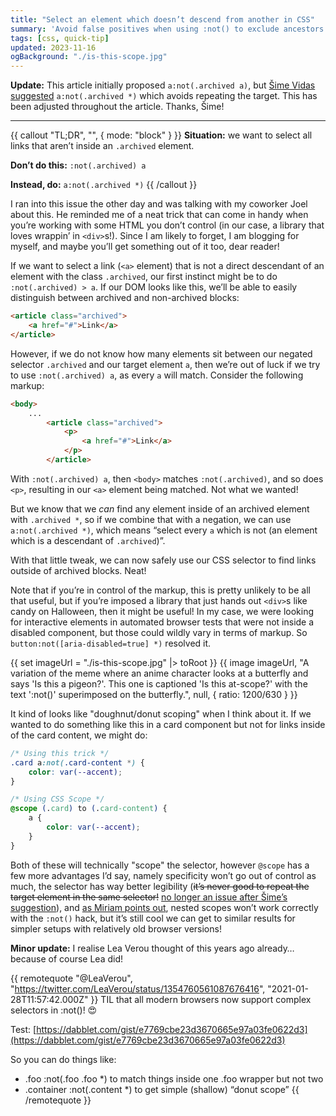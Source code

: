```yaml
---
title: "Select an element which doesn’t descend from another in CSS"
summary: 'Avoid false positives when using :not() to exclude ancestors from a scope.'
tags: [css, quick-tip]
updated: 2023-11-16
ogBackground: "./is-this-scope.jpg"
---
```


**Update:** This article initially proposed `a:not(.archived a)`, but [Šime Vidas suggested](https://mastodon.social/@simevidas/111294439227937167) `a:not(.archived *)` which avoids repeating the target. This has been adjusted throughout the article. Thanks, Šime!

<hr>

{{ callout "TL;DR", "", { mode: "block" } }}
**Situation:** we want to select all links that aren’t inside an `.archived` element.

**Don’t do this:** `:not(.archived) a`

**Instead, do:** `a:not(.archived *)`
{{ /callout }}

I ran into this issue the other day and was talking with my coworker Joel about this. He reminded me of a neat trick that can come in handy when you’re working with some HTML you don’t control (in our case, a library that loves wrappin’ in `<div>`s!). Since I am likely to forget, I am blogging for myself, and maybe you’ll get something out of it too, dear reader!

If we want to select a link (`<a>` element) that is not a direct descendant of an element with the class `.archived`, our first instinct might be to do `:not(.archived) > a`. If our DOM looks like this, we’ll be able to easily distinguish between archived and non-archived blocks:

```html
<article class="archived">
	<a href="#">Link</a>
</article>
```

However, if we do not know how many elements sit between our negated selector `.archived` and our target element `a`, then we’re out of luck if we try to use `:not(.archived) a`, as every `a` will match. Consider the following markup:

```html
<body>
	...
		<article class="archived">
			<p>
				<a href="#">Link</a>
			</p>
		</article>
```

With `:not(.archived) a`, then `<body>` matches `:not(.archived)`, and so does `<p>`, resulting in our `<a>` element being matched. Not what we wanted!

But we know that we _can_ find any element inside of an archived element with `.archived *`, so if we combine that with a negation, we can use `a:not(.archived *)`, which means “select every `a` which is not (an element which is a descendant of `.archived`)”.

With that little tweak, we can now safely use our CSS selector to find links outside of archived blocks. Neat!

Note that if you’re in control of the markup, this is pretty unlikely to be all that useful, but if you’re imposed a library that just hands out `<div>`s like candy on Halloween, then it might be useful! In my case, we were looking for interactive elements in automated browser tests that were not inside a disabled component, but those could wildly vary in terms of markup. So `button:not([aria-disabled=true] *)` resolved it.

{{ set imageUrl = "./is-this-scope.jpg" |> toRoot }}
{{ image imageUrl, "A variation of the meme where an anime character looks at a butterfly and says 'Is this a pigeon?'. This one is captioned 'Is this at-scope?' with the text ':not()' superimposed on the butterfly.", null, { ratio: 1200/630 } }}

It kind of looks like "doughnut/donut scoping" when I think about it. If we wanted to do something like this in a card component but not for links inside of the card content, we might do:

```css
/* Using this trick */
.card a:not(.card-content *) {
	color: var(--accent);
}

/* Using CSS Scope */
@scope (.card) to (.card-content) {
	a {
		color: var(--accent);
	}
}
```

Both of these will technically "scope" the selector, however `@scope` has a few more advantages I’d say, namely specificity won’t go out of control as much, the selector has way better legibility (<del>it’s never good to repeat the target element in the same selector!</del> <ins>no longer an issue after Šime’s suggestion</ins>), and [as Miriam points out](https://shoptalkshow.com/591/#t=41:30), nested scopes won’t work correctly with the `:not()` hack, but it’s still cool we can get to similar results for simpler setups with relatively old browser versions!

**Minor update:** I realise Lea Verou thought of this years ago already… because of course Lea did!

{{ remotequote "@LeaVerou", "https://twitter.com/LeaVerou/status/1354760561087676416", "2021-01-28T11:57:42.000Z" }}
TIL that all modern browsers now support complex selectors in :not()! 😍

Test: [https://dabblet.com/gist/e7769cbe23d3670665e97a03fe0622d3](https://dabblet.com/gist/e7769cbe23d3670665e97a03fe0622d3)

So you can do things like:
- .foo :not(.foo .foo *) to match things inside one .foo wrapper but not two 
- .container :not(.content *) to get simple (shallow) “donut scope”
{{ /remotequote }}